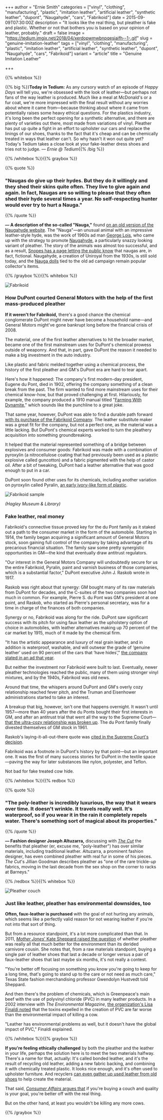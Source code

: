 +++
author = "Ernie Smith"
categories = ["vinyl", "clothing", "manufacturing", "plastic", "imitation leather", "artificial leather", "synthetic leather", "dupont", "Naugahyde", "cars", "Fabrikoid"]
date = 2015-09-09T07:30:00Z
description = "It looks like the real thing, but pleather is fake and plastic. Whether or not that bothers you is based on your opinion of leather, probably."
draft = false
image = "https://tedium.imgix.net/2018/04/xerdopwmwbnpqesiaifh--1-.gif"
slug = "genuine-imitation-leather"
tags = ["vinyl", "clothing", "manufacturing", "plastic", "imitation leather", "artificial leather", "synthetic leather", "dupont", "Naugahyde", "cars", "Fabrikoid"]
variant = "article"
title = "Genuine Imitation Leather"

+++

{{% whitebox %}}

{{% big %}}**Today in Tedium:** As any cursory watch of an episode of *Happy Days* will tell you, we're obsessed with the look of leather—but perhaps not fans of the way leather is produced. Much like a meal at McDonald's or a fur coat, we're more impressed with the final result without any worries about where it came from—because thinking about where it came from potentially raises some heavy ethical questions. For the plastics industry, it's long been the perfect opening for a synthetic alternative, and there are plenty of varieties out there, most made from variations of vinyl. Pleather has put up quite a fight in an effort to upholster our cars and replace the linings of our shoes, thanks to the fact that it's cheap and can be chemically treated in ways that leather can't.  So why hasn't it won out quite yet? Today's Tedium takes a close look at your fake-leather dress shoes and tries not to judge. *— Ernie @ Tedium*{{% /big %}}

{{% /whitebox %}}{{% graybox %}}

{{% quote %}}
### "Naugas do give up their hydes. But they do it willingly and they shed their skins quite often. They live to give again and again. In fact, Naugas are so willing to please that they often shed their hyde several times a year. No self-respecting hunter would ever try to hurt a Nauga."
{{% /quote %}}

**— A description of the so-called "Nauga,"** found [on an old version of the Naugahyde website](https://web.archive.org/web/20050309063030/http://www.naugahyde.com/promoitems_nauga.html). The "Nauga"—an unusual animal with an impressive leather-style hyde, was the work of 1960s ad man [George Lois](http://www.georgelois.com/pages/milestones/mile.nauga.html), who came up with the strategy to promote [Naugahyde](http://www.naugahyde.com/), a particularly snazzy looking variant of pleather. The story of the animals was almost too successful, and as a result, [Snopes has a page letting the public know](http://www.snopes.com/business/market/nauga.asp) that naugas are, in fact, fictional. Naugahyde, a creation of Uniroyal from the 1930s, is still sold today, and the [Nauga dolls](http://amzn.to/1KDeRKN) tied to the old ad campaign remain popular collector's items.

{{% /graybox %}}{{% whitebox %}}

![Fabrikoid](https://tedium.imgix.net/2018/04/ljo93ak5oaq2daqdivbd.jpg)

### How DuPont courted General Motors with the help of the first mass-produced pleather

**If it weren't for Fabrikoid,** there's a good chance the chemical conglomerate DuPont might never have become a household name—and General Motors might've gone bankrupt long before the financial crisis of 2008.

The material, one of the first leather alternatives to hit the broader market,  became one of the first mainstream uses for DuPont's chemical prowess outside of weaponry. And that, in part, gave DuPont the reason it needed to make a big investment in the auto industry.

Like plastic and fabric melded together using a chemical process, the history of the first pleather and GM's DuPont era are hard to tear apart.

Here's how it happened: The company's first modern-day president, Eugene du Pont, died in 1902, offering the company something of a clean break from the past. The firm wanted to find more mainstream uses for their chemical know-how, but that proved challenging at first. Hilariously, for example, the company produced a 1910 manual titled "[Farming With Dynamite](http://www.gutenberg.org/ebooks/39869?msg=welcome_stranger)," which sounds like the punchline to a great joke.

That same year, however, DuPont was able to find a durable path forward [with its purchase of the Fabrikoid Company](http://www2.dupont.com/Phoenix_Heritage/en_US/1910_detail.html). The leather substitute maker was a great fit for the company, but not a perfect one, as the material was a little lacking. But DuPont's chemical experts worked to turn the pleathery acquisition into something groundbreaking.

It helped that the material represented something of a bridge between explosives and consumer goods: Fabrikoid was made with a combination of pyroxylin (a nitrocellulose coating that had previously been used as a plastic explosive called guncotton) and a fabric pigmented with the help of castor oil. After a bit of tweaking, DuPont had a leather alternative that was good enough to put in a car.

DuPont soon found other uses for its chemicals, including another variation on pyroxylin called Pyralin, [an early ivory-like form of plastic](http://www.oldcatalogsrevisited.com/fopyrl.shtml).

![Fabrikoid sample](https://tedium.imgix.net/2018/04/itoutpq3i5c3ts5jcepy.jpg)

*(Hagley Museum & Library)*

### Fake leather, real money

Fabrikoid's connective tissue proved key for the du Pont family as it staked out a path to the consumer market in the form of the automobile. Starting in 1914, the family began acquiring a significant amount of General Motors stock, soon gaining full control of the company by taking advantage of its precarious financial situation. The family saw some pretty synergistic opportunities in GM—the kind that eventually draw antitrust regulators.

"Our interest in the General Motors Company will undoubtedly secure for us the entire Fabrikoid, Pyralin, paint and varnish business of those companies, which is a substantial factor," DuPont executive John J. Raskob wrote in 1917. 

Raskob was right about that synergy: GM bought many of its raw materials from DuPont for decades, and the C-suites of the two companies soon had much in common. For example, Pierre S. du Pont was GM's president at one point, and Raskob, who started as Pierre's personal secretary, was for a time in charge of the finances of both companies.

Synergy or no, Fabrikoid was along for the ride. DuPont saw significant success with its pitch for using faux leather as the upholstery option of choice in automobiles, with leather alternatives making up 70 percent of the car market by 1915, much of it made by the chemical firm.

"It has the artistic appearance and luxury of real grain leather, and in addition is waterproof, washable, and will outwear the grade of ‘genuine leather’ used on 90 percent of the cars that ‘have hides’," [the company stated in an ad that year](http://digital.hagley.org/cdm/ref/collection/p15017coll5/id/42905). 

But neither the investment nor Fabrikoid were built to last. Eventually, newer pleather technologies reached the public, many of them using stronger vinyl mixtures, and by the 1940s, Fabrikoid was old news.

Around that time, the whispers around DuPont and GM's overly cozy relationship reached fever pitch, and the Truman and Eisenhower administrations started to take an interest. 

A breakup that big, however, isn't one that happens overnight. It wasn't until 1957—more than 40 years after the du Ponts bought their first interests in GM, and after an antitrust trial that went all the way to the Supreme Court—[that the ultra-cozy relationship was broken up](http://www.autonews.com/article/19960626/ANA/606260744/feds-took-15-years-to-make-dupont-give-up-stake-in-gm). The du Pont family finally divested themselves of GM stock in 1961.

Raskob's laying-it-all-out-there quote was [cited in the Supreme Court's decision](https://supreme.justia.com/cases/federal/us/353/586/case.html).

Fabrikoid was a footnote in DuPont's history by that point—but an important one. It was the first of many success stories for DuPont in the textile space—paving the way for later substances like nylon, polyester, and Teflon.

Not bad for fake treated cow hide.

{{% /whitebox %}}{{% redbox %}}

{{% quote %}}
### "The poly-leather is incredibly luxurious, the way that it wears over time. It doesn't wrinkle. It travels really well. It's waterproof, so if you wear it in the rain it completely repels water. There's something sort of magical about its properties."
{{% /quote %}}

**— Fashion designer Joseph Altuzarra,** discussing with [*The Cut*](http://nymag.com/thecut/2013/06/pleathers-back-but-dont-call-it-vegan-leather.html) the benefits that pleather (er, excuse me, "poly-leather") has over similar materials, including traditional leather. Altuzarra, a prominent fashion designer, has even combined pleather with real fur in some of his pieces. *The Cut*'s Jillian Goodman describes pleather as "one of the rare trickle-*up* fabrics, moving in the last decade from the sex shop on the corner to racks at Barneys."

{{% /redbox %}}{{% whitebox %}}

![Pleather couch](https://tedium.imgix.net/2018/04/byzuftl9rmlqho4eywa9.jpg)

### Just like leather, pleather has environmental downsides, too

**Often, faux-leather is purchased** with the goal of not hurting any animals, which seems like a perfectly valid reason for not wearing leather if you're not into that sort of thing.

But from a resource standpoint, it's a lot more complicated than that. In 2011, [*Mother Jones*' Kate Sheppard raised the question](http://www.motherjones.com/blue-marble/2011/01/fake-leather-really-more-eco-friendly-real) of whether pleather was really all that much better for the environment than its derided carnivore cousin. She notes that, from a raw materials standpoint, buying a single pair of leather shoes that last a decade or longer versus a pair of faux-leather shoes that last maybe six months, it's not really a contest.

"You're better off focusing on something you know you're going to keep for a long time, that's going to stand up to the care or not need as much care," Texas State fashion merchandising professor Gwendolyn Hustvedt told Sheppard.

And then there's the problem of chemicals, which is Greenpeace's main beef with the use of polyvinyl chloride (PVC) in many leather products. In a 2002 interview with *The Environmental Magazine*, [the organization's Lisa Finaldi noted](http://www.emagazine.com/includes/print-article/magazine-archive/7438/) that the toxins expelled in the creation of PVC are far worse than the environmental impact of killing a cow.

"Leather has environmental problems as well, but it doesn't have the global impact of PVC," Finaldi explained.

{{% /whitebox %}}{{% graybox %}}

**If you're feeling ethically challenged** by both the pleather and the leather in your life, perhaps the solution here is to meet the two materials halfway. There's a name for that, actually: It's called bonded leather, and it's the result of recycling old leather, adding a new fabric backing, and combining it with chemically treated plastic. It looks nice enough, and it's often used to upholster furniture. And recyclers [can even gather up used leather from old shoes](http://www.gizmag.com/shoe-recycling-system/29479/) to help create the material.

That said, [*Consumer Affairs* argues that](http://www.consumeraffairs.com/news04/2012/08/bonded-leather-sofas-vs-genuine-leather-whats-the-difference.html) if you're buying a couch and quality is your goal, you're better off with the real thing.

But on the other hand, at least you wouldn't be killing any more cows.

{{% /graybox %}}